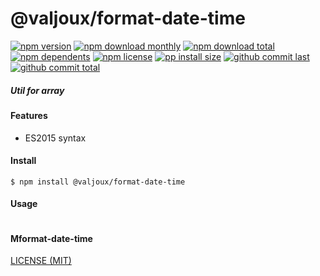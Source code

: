 # @valjoux/format-date-time

[![npm version][badge-npm-version]][url-npm]
[![npm download monthly][badge-npm-download-monthly]][url-npm]
[![npm download total][badge-npm-download-total]][url-npm]
[![npm dependents][badge-npm-dependents]][url-github]
[![npm license][badge-npm-license]][url-npm]
[![pp install size][badge-pp-install-size]][url-pp]
[![github commit last][badge-github-last-commit]][url-github]
[![github commit total][badge-github-commit-count]][url-github]

[//]: <> (Shields)
[badge-npm-version]: https://flat.badgen.net/npm/v/@valjoux/format-date-time
[badge-npm-download-monthly]: https://flat.badgen.net/npm/dm/@valjoux/format-date-time
[badge-npm-download-total]:https://flat.badgen.net/npm/dt/@valjoux/format-date-time
[badge-npm-dependents]: https://flat.badgen.net/npm/dependents/@valjoux/format-date-time
[badge-npm-license]: https://flat.badgen.net/npm/license/@valjoux/format-date-time
[badge-pp-install-size]: https://flat.badgen.net/packagephobia/install/@valjoux/format-date-time
[badge-github-last-commit]: https://flat.badgen.net/github/last-commit/hoyeungw/valjoux
[badge-github-commit-count]: https://flat.badgen.net/github/commits/hoyeungw/valjoux

[//]: <> (Link)
[url-npm]: https://npmjs.org/package/@valjoux/format-date-time
[url-pp]: https://packagephobia.now.sh/result?p=@valjoux/format-date-time
[url-github]: https://github.com/hoyeungw/valjoux

##### Util for array

#### Features

- ES2015 syntax

#### Install
```console
$ npm install @valjoux/format-date-time
```

#### Usage
```js
```

#### Mformat-date-time
[LICENSE (MIT)](/LICENSE)
